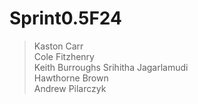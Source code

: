 # Sprint0.5F24
> Kaston Carr  
> Cole Fitzhenry  
> Keith Burroughs
> Srihitha Jagarlamudi  
> Hawthorne Brown  
> Andrew Pilarczyk  
